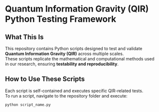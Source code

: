 # Quantum Information Gravity (QIR) Python Testing Framework

## **What This Is**
This repository contains Python scripts designed to test and validate **Quantum Information Gravity (QIR)** across multiple scales.  
These scripts replicate the mathematical and computational methods used in our research, ensuring **testability and reproducibility**.

## **How to Use These Scripts**
Each script is self-contained and executes specific QIR-related tests.  
To run a script, navigate to the repository folder and execute:  
```sh
python script_name.py

